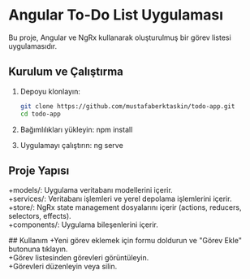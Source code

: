 # Angular To-Do List Uygulaması

Bu proje, Angular ve NgRx kullanarak oluşturulmuş bir görev listesi uygulamasıdır.

## Kurulum ve Çalıştırma

1. Depoyu klonlayın:
   ```bash
   git clone https://github.com/mustafaberktaskin/todo-app.git
   cd todo-app


2. Bağımlılıkları yükleyin:
   npm install 

3. Uygulamayı çalıştırın:
   ng serve 

## Proje Yapısı
+models/: Uygulama veritabanı modellerini içerir.  
+services/: Veritabanı işlemleri ve yerel depolama işlemlerini içerir.  
+store/: NgRx state management dosyalarını içerir (actions, reducers, selectors, effects).  
+components/: Uygulama bileşenlerini içerir.   


  
## Kullanım
+Yeni görev eklemek için formu doldurun ve "Görev Ekle" butonuna tıklayın.  
+Görev listesinden görevleri görüntüleyin.  
+Görevleri düzenleyin veya silin.  

